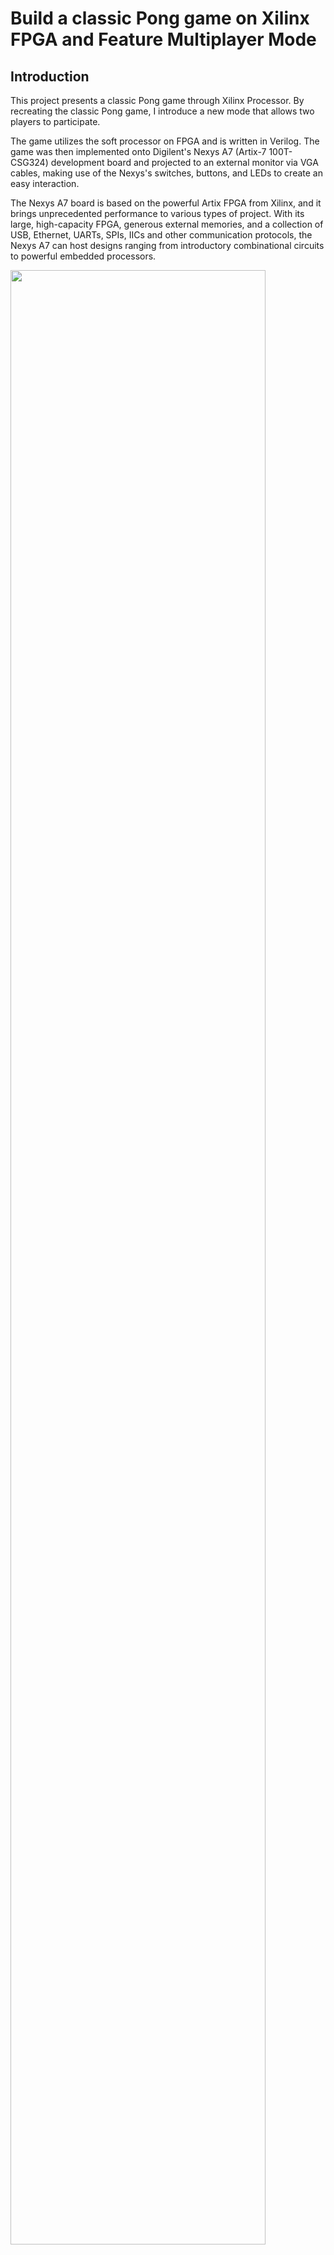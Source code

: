 # Build a classic Pong game on Xilinx FPGA and Feature Multiplayer Mode
## Introduction
This project presents a classic Pong game through Xilinx Processor. By recreating the classic Pong game, I introduce a new mode that allows two players to participate. 

The game utilizes the soft processor on FPGA and is written in Verilog. The game was then implemented onto Digilent's Nexys A7 (Artix-7 100T-CSG324) development board and projected to an external monitor via VGA cables, making use of the Nexys's switches, buttons, and LEDs to create an easy interaction.

The Nexys A7 board is based on the powerful Artix FPGA from Xilinx, and it brings unprecedented performance to various types of project. With its large, high-capacity FPGA, generous external memories, and a collection of USB, Ethernet, UARTs, SPIs, IICs and other communication protocols, the Nexys A7 can host designs ranging from introductory combinational circuits to powerful embedded processors.

<img src="https://user-images.githubusercontent.com/29515828/103426709-428eb080-4b70-11eb-8ca5-0dc5433e9d14.jpg" width="90%"></img> 

To play the game, the user must have a VGA cables and a monitor with VGA port built-in. The monitor will display the loading screen and the game interface. Players toggle the buttons to move the paddles up and down to hit the ball to the opponent side. As soon as the a player fail to hit the ball with the paddle, the game will reset to it initial state which the ball is set to be in the middle of the screen. If a player miss the ball 3 times, they lose the game. 

<img src="https://user-images.githubusercontent.com/29515828/103426997-81be0100-4b72-11eb-97fd-53319054f243.gif" width="90%"></img> 

Some of the animation of the ball and paddles and other features implemented in the software include user-input debouncing and edge detection, VGA controller, vertical and horizontal pixel scanning. A fixed pixel generator is implemented to create a ball, top and bottom border as well as two paddles so that two players can play the game at the same time.

## Design
The VGA synchronization block includes the vga_sync block and the pixel generation block, one Asynchronous In Synchronous Out module to produce one reset signal for all other modules. A clock divider was also created to act as an enable for the h_sync and v_sync block. 

The h_sync and v_sync blocks then function as two counters which scan through the entire screen and produce video signal which later be processed via a pixel generation module. 
The module then creates RGB colors and projects to the screen using input from switches. 
User can play with the switches to make a unique combination that creates a specific color of the wall borders, the paddles as well as the ball. 

To sum up, all the modules is connected to a top level module. The module instantiates lower module and outputs the signals: rgb, h_sync and v_sync. h_sync and v_sync told the board at what rate to refresh. RGB indicated when and where to grab color signals from. 
## Ball and paddles movement
The movement of the paddles is created by first debouncing the buttons that used to control the paddles. After that, while scanning the screen at the same refresh rate as the monitor, it updates the location of the paddles and projects it onto the screen. 

By using some predefined values such as the position of the edges of the ball, the borders, the paddles’ edges, the animation that when ever the ball hits the paddles and the borders, it bounces back to the opposite direction, was created. The ball’s speed and initial directions of movement can be adjusted to create all kinds of variation for the game. 

In addition, to finish the logic of the game, the ball is put in the middle of the screen as a player fails to hit the ball and let it touch the side walls. A signal defined as “rescan” keeps track of the debounce button signal and check if it’s active. If any buttons’ signal is active, it moves by 2 pixels/scan in the corresponding direction. 

## Click the image to see the demo video
[![Multiplayer Pong Game Demo](https://i9.ytimg.com/vi_webp/zYy1nEMT7lc/mqdefault.webp?time=1609453800000&sqp=COihuf8F&rs=AOn4CLAE-INJmY_8RBbVHVYsjso1fFVgow)](https://youtu.be/zYy1nEMT7lc "Multiplaer Pong Game Demo")
